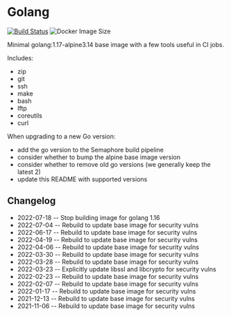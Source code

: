 # Golang

[![Build Status](https://countingup.semaphoreci.com/badges/docker-go/branches/master.svg?style=shields)](https://countingup.semaphoreci.com/projects/docker-go) ![Docker Image Size](https://img.shields.io/docker/image-size/countingup/golang/1.17?label=1.17+size)

Minimal golang:1.17-alpine3.14 base image with a few tools useful in CI jobs.

Includes:

- zip
- git
- ssh
- make
- bash
- lftp
- coreutils
- curl

When upgrading to a new Go version:
 - add the go version to the Semaphore build pipeline
 - consider whether to bump the alpine base image version
 - consider whether to remove old go versions (we generally keep the latest 2)
 - update this README with supported versions

## Changelog

 - 2022-07-18 -- Stop building image for golang 1.16
 - 2022-07-04 -- Rebuild to update base image for security vulns
 - 2022-06-17 -- Rebuild to update base image for security vulns
 - 2022-04-19 -- Rebuild to update base image for security vulns
 - 2022-04-06 -- Rebuild to update base image for security vulns
 - 2022-03-30 -- Rebuild to update base image for security vulns
 - 2022-03-28 -- Rebuild to update base image for security vulns
 - 2022-03-23 -- Explicitly update libssl and libcrypto for security vulns
 - 2022-02-23 -- Rebuild to update base image for security vulns
 - 2022-02-07 -- Rebuild to update base image for security vulns
 - 2022-01-17 -- Rebuild to update base image for security vulns
 - 2021-12-13 -- Rebuild to update base image for security vulns
 - 2021-11-06 -- Rebuild to update base image for security vulns
